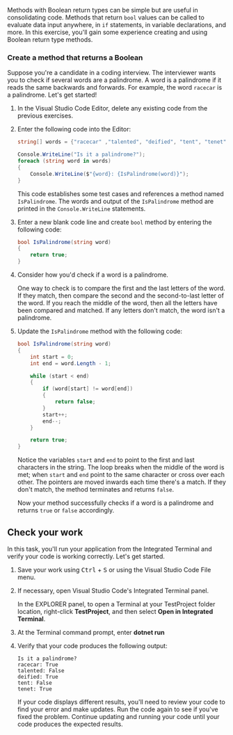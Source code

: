 Methods with Boolean return types can be simple but are useful in consolidating code. Methods that return `bool` values can be called to evaluate data input anywhere, in `if` statements, in variable declarations, and more. In this exercise, you'll gain some experience creating and using Boolean return type methods.

### Create a method that returns a Boolean

Suppose you're a candidate in a coding interview. The interviewer wants you to check if several words are a palindrome. A word is a palindrome if it reads the same backwards and forwards. For example, the word `racecar` is a palindrome. Let's get started!

1. In the Visual Studio Code Editor, delete any existing code from the previous exercises.

1. Enter the following code into the Editor:

    ```c#
    string[] words = {"racecar" ,"talented", "deified", "tent", "tenet"};

    Console.WriteLine("Is it a palindrome?");
    foreach (string word in words) 
    {
        Console.WriteLine($"{word}: {IsPalindrome(word)}");
    }
    ```

    This code establishes some test cases and references a method named `IsPalindrome`. The words and output of the `IsPalindrome` method are printed in the `Console.WriteLine` statements.

1. Enter a new blank code line and create `bool` method by entering the following code:

    ```c#
    bool IsPalindrome(string word) 
    {
        return true;
    }
    ```

1. Consider how you'd check if a word is a palindrome.

    One way to check is to compare the first and the last letters of the word. If they match, then compare the second and the second-to-last letter of the word. If you reach the middle of the word, then all the letters have been compared and matched. If any letters don't match, the word isn't a palindrome.

1. Update the `IsPalindrome` method with the following code:

    ```c#
    bool IsPalindrome(string word) 
    {
        int start = 0;
        int end = word.Length - 1;

        while (start < end) 
        {
            if (word[start] != word[end]) 
            {
                return false;
            }
            start++;
            end--;
        }

        return true;
    }
    ```

    Notice the variables `start` and `end` to point to the first and last characters in the string. The loop breaks when the middle of the word is met; when `start` and `end` point to the same character or cross over each other. The pointers are moved inwards each time there's a match. If they don't match, the method terminates and returns `false`.

    Now your method successfully checks if a word is a palindrome and returns `true` or `false` accordingly.

## Check your work

In this task, you'll run your application from the Integrated Terminal and verify your code is working correctly. Let's get started.

1. Save your work using <kbd>Ctrl</kbd> + <kbd>S</kbd> or using the Visual Studio Code File menu.

1. If necessary, open Visual Studio Code's Integrated Terminal panel.

    In the EXPLORER panel, to open a Terminal at your TestProject folder location, right-click **TestProject**, and then select **Open in Integrated Terminal**.

1. At the Terminal command prompt, enter **dotnet run**

1. Verify that your code produces the following output:

    ```Output
    Is it a palindrome?
    racecar: True
    talented: False
    deified: True
    tent: False
    tenet: True
    ```

    If your code displays different results, you'll need to review your code to find your error and make updates. Run the code again to see if you've fixed the problem. Continue updating and running your code until your code produces the expected results.